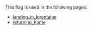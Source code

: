 This flag is used in the following pages:
 - [landing_in_lorentaine](../events/landing_in_lorentaine.md)
 - [returning_home](../events/returning_home.md)
